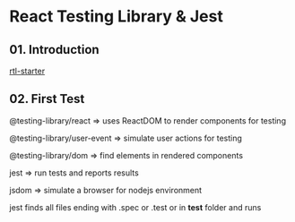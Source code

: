 # React Testing Library & Jest

## 01. Introduction

[rtl-starter](https://codesandbox.io/s/rtl-starter-sq54b4)

## 02. First Test

@testing-library/react => uses ReactDOM to render components for testing

@testing-library/user-event => simulate user actions for testing

@testing-library/dom => find elements in rendered components

jest => run tests and reports results

jsdom => simulate a browser for nodejs environment

jest finds all files ending with .spec or .test or in __test__ folder and runs